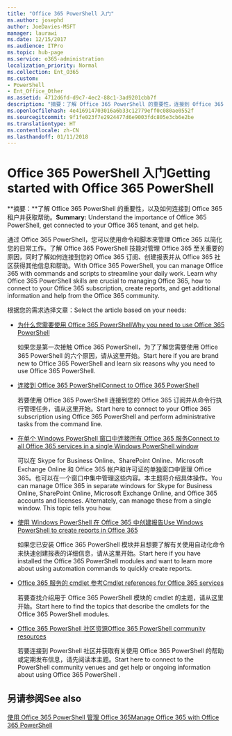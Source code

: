 ```yaml
---
title: "Office 365 PowerShell 入门"
ms.author: josephd
author: JoeDavies-MSFT
manager: laurawi
ms.date: 12/15/2017
ms.audience: ITPro
ms.topic: hub-page
ms.service: o365-administration
localization_priority: Normal
ms.collection: Ent_O365
ms.custom:
- PowerShell
- Ent_Office_Other
ms.assetid: 4712d6fd-d9c7-4ec2-88c1-3ad9201cbb7f
description: "摘要：了解 Office 365 PowerShell 的重要性，连接到 Office 365 租户，并获取帮助。"
ms.openlocfilehash: 4e416914703016a6b33c12779eff0c080ae0552f
ms.sourcegitcommit: 9f1fe023f7e2924477d6e9003fdc805e3cb6e2be
ms.translationtype: HT
ms.contentlocale: zh-CN
ms.lasthandoff: 01/11/2018
---
```

# <a name="getting-started-with-office-365-powershell"></a><span data-ttu-id="97f6f-103">Office 365 PowerShell 入门</span><span class="sxs-lookup"><span data-stu-id="97f6f-103">Getting started with Office 365 PowerShell</span></span>

 <span data-ttu-id="97f6f-104">**摘要：**了解 Office 365 PowerShell 的重要性，以及如何连接到 Office 365 租户并获取帮助。</span><span class="sxs-lookup"><span data-stu-id="97f6f-104">**Summary:** Understand the importance of Office 365 PowerShell, get connected to your Office 365 tenant, and get help.</span></span>
  
<span data-ttu-id="97f6f-p101">通过 Office 365 PowerShell，您可以使用命令和脚本来管理 Office 365 以简化您的日常工作。了解 Office 365 PowerShell 技能对管理 Office 365 至关重要的原因，同时了解如何连接到您的 Office 365 订阅、创建报表并从 Office 365 社区获得其他信息和帮助。</span><span class="sxs-lookup"><span data-stu-id="97f6f-p101">With Office 365 PowerShell, you can manage Office 365 with commands and scripts to streamline your daily work. Learn why Office 365 PowerShell skills are crucial to managing Office 365, how to connect to your Office 365 subscription, create reports, and get additional information and help from the Office 365 community.</span></span>
  
<span data-ttu-id="97f6f-107">根据您的需求选择文章：</span><span class="sxs-lookup"><span data-stu-id="97f6f-107">Select the article based on your needs:</span></span>
  
- [<span data-ttu-id="97f6f-108">为什么您需要使用 Office 365 PowerShell</span><span class="sxs-lookup"><span data-stu-id="97f6f-108">Why you need to use Office 365 PowerShell</span></span>](why-you-need-to-use-office-365-powershell.md)
    
    <span data-ttu-id="97f6f-109">如果您是第一次接触 Office 365 PowerShell，为了了解您需要使用 Office 365 PowerShell 的六个原因，请从这里开始。</span><span class="sxs-lookup"><span data-stu-id="97f6f-109">Start here if you are brand new to Office 365 PowerShell and learn six reasons why you need to use Office 365 PowerShell.</span></span> 
    
- [<span data-ttu-id="97f6f-110">连接到 Office 365 PowerShell</span><span class="sxs-lookup"><span data-stu-id="97f6f-110">Connect to Office 365 PowerShell</span></span>](connect-to-office-365-powershell.md)
    
    <span data-ttu-id="97f6f-111">若要使用 Office 365 PowerShell 连接到您的 Office 365 订阅并从命令行执行管理任务，请从这里开始。</span><span class="sxs-lookup"><span data-stu-id="97f6f-111">Start here to connect to your Office 365 subscription using Office 365 PowerShell and perform administrative tasks from the command line.</span></span>
    
- [<span data-ttu-id="97f6f-112">在单个 Windows PowerShell 窗口中连接所有 Office 365 服务</span><span class="sxs-lookup"><span data-stu-id="97f6f-112">Connect to all Office 365 services in a single Windows PowerShell window</span></span>](connect-to-all-office-365-services-in-a-single-windows-powershell-window.md)
    
    <span data-ttu-id="97f6f-p102">可以在 Skype for Business Online、SharePoint Online、Microsoft Exchange Online 和 Office 365 帐户和许可证的单独窗口中管理 Office 365。也可以在一个窗口中集中管理这些内容。本主题将介绍具体操作。</span><span class="sxs-lookup"><span data-stu-id="97f6f-p102">You can manage Office 365 in separate windows for Skype for Business Online, SharePoint Online, Microsoft Exchange Online, and Office 365 accounts and licenses. Alternately, can manage these from a single window. This topic tells you how.</span></span>
    
- [<span data-ttu-id="97f6f-116">使用 Windows PowerShell 在 Office 365 中创建报告</span><span class="sxs-lookup"><span data-stu-id="97f6f-116">Use Windows PowerShell to create reports in Office 365</span></span>](use-windows-powershell-to-create-reports-in-office-365.md)
    
    <span data-ttu-id="97f6f-117">如果您已安装 Office 365 PowerShell 模块并且想要了解有关使用自动化命令来快速创建报表的详细信息，请从这里开始。</span><span class="sxs-lookup"><span data-stu-id="97f6f-117">Start here if you have installed the Office 365 PowerShell modules and want to learn more about using automation commands to quickly create reports.</span></span> 
    
- [<span data-ttu-id="97f6f-118">Office 365 服务的 cmdlet 参考</span><span class="sxs-lookup"><span data-stu-id="97f6f-118">Cmdlet references for Office 365 services</span></span>](cmdlet-references-for-office-365-services.md)
    
    <span data-ttu-id="97f6f-119">若要查找介绍用于 Office 365 PowerShell 模块的 cmdlet 的主题，请从这里开始。</span><span class="sxs-lookup"><span data-stu-id="97f6f-119">Start here to find the topics that describe the cmdlets for the Office 365 PowerShell modules.</span></span>
    
- [<span data-ttu-id="97f6f-120">Office 365 PowerShell 社区资源</span><span class="sxs-lookup"><span data-stu-id="97f6f-120">Office 365 PowerShell community resources</span></span>](office-365-powershell-community-resources.md)
    
    <span data-ttu-id="97f6f-121">若要连接到 PowerShell 社区并获取有关使用 Office 365 PowerShell 的帮助或定期发布信息，请先阅读本主题。</span><span class="sxs-lookup"><span data-stu-id="97f6f-121">Start here to connect to the PowerShell community venues and get help or ongoing information about using Office 365 PowerShell .</span></span>
    
## <a name="see-also"></a><span data-ttu-id="97f6f-122">另请参阅</span><span class="sxs-lookup"><span data-stu-id="97f6f-122">See also</span></span>

#### 

[<span data-ttu-id="97f6f-123">使用 Office 365 PowerShell 管理 Office 365</span><span class="sxs-lookup"><span data-stu-id="97f6f-123">Manage Office 365 with Office 365 PowerShell</span></span>](manage-office-365-with-office-365-powershell.md)

